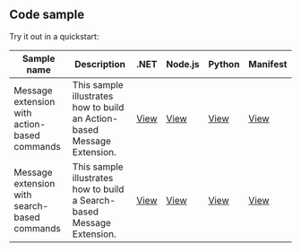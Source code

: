 ## Code sample

Try it out in a quickstart:

  | **Sample name** | **Description** | **.NET** | **Node.js** | **Python** | **Manifest** |
  |---------------|---------------|-----------|----------|----------|----------|
  | Message extension with action-based commands | This sample illustrates how to build an Action-based Message Extension. | [View](https://github.com/OfficeDev/Microsoft-Teams-Samples/tree/main/samples/msgext-action/csharp) | [View](https://github.com/OfficeDev/Microsoft-Teams-Samples/tree/main/samples/msgext-action/nodejs) | [View]( https://github.com/OfficeDev/Microsoft-Teams-Samples/tree/main/samples/msgext-action/python) |[View](https://github.com/OfficeDev/Microsoft-Teams-Samples/tree/main/samples/msgext-action/csharp/demo-manifest/msgext-action.zip)|
  | Message extension with search-based commands | This sample illustrates how to build a Search-based Message Extension. | [View](https://github.com/OfficeDev/Microsoft-Teams-Samples/tree/main/samples/msgext-search/csharp) | [View](https://github.com/OfficeDev/Microsoft-Teams-Samples/tree/main/samples/msgext-search/nodejs) | [View](https://github.com/OfficeDev/Microsoft-Teams-Samples/tree/main/samples/msgext-search/python) |[View](https://github.com/OfficeDev/Microsoft-Teams-Samples/tree/main/samples/msgext-search/csharp/demo-manifest/msgext-search.zip)|
